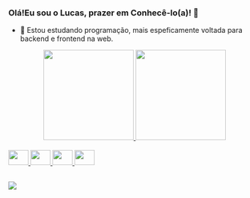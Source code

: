 ### Olá!Eu sou o Lucas, prazer em Conhecê-lo(a)! 👋


- 🌱 Estou estudando programação, mais espeficamente voltada para backend e frontend na web.
<div align="center">
  <a href="https://github.com/lucascoelholucinda/">
  <img height="180em" src="https://github-readme-stats.vercel.app/api?username=lucascoelholucinda &show_icons=true&theme=dark&include_all_commits=true&count_private=true"/>
  <img height="180em" src="https://github-readme-stats.vercel.app/api/top-langs/?username=lucascoelholucinda&layout=compact&langs_count=7&theme=dark"/>   
</div>
  <div style="display: inline_block"><br>
  <img  height="30" width="40" src="https://cdn.jsdelivr.net/gh/devicons/devicon/icons/java/java-original.svg" />
 <img height="30" width="40"  src="https://cdn.jsdelivr.net/gh/devicons/devicon/icons/angularjs/angularjs-original.svg" />
 <img height="30" width="40" src="https://cdn.jsdelivr.net/gh/devicons/devicon/icons/javascript/javascript-original.svg" />
 <img height="30" width="40" src="https://cdn.jsdelivr.net/gh/devicons/devicon/icons/nodejs/nodejs-original.svg" />
</div>
  
  ##
  
  <div> 
  <a href="https://www.linkedin.com/in/lucas-coelho-lucinda-4863751b4/" target="_blank"><img src="https://img.shields.io/badge/LinkedIn-0077B5?style=for-the-badge&logo=linkedin&logoColor=white" target="_blank"></a>
  
</div>
  
            
          
